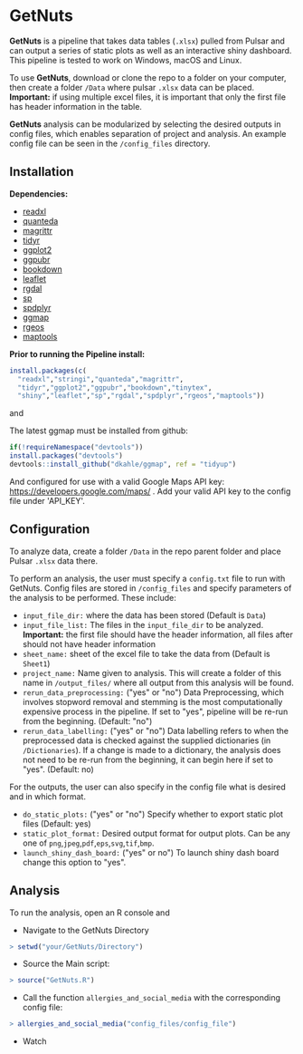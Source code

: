 # GetNuts

**GetNuts** is a pipeline that takes data tables (`.xlsx`) pulled from Pulsar and can output a series of static plots as well as an interactive shiny dashboard. This pipeline is tested to work on Windows, macOS and Linux.

To use **GetNuts**, download or clone the repo to a folder on your computer, then create a folder `/Data` where pulsar `.xlsx` data can be placed. **Important:** if using multiple excel files, it is important that only the first file has header information in the table.

**GetNuts** analysis can be modularized by selecting the desired outputs in config files, which enables separation of project and analysis.  An example config file can be seen in the `/config_files` directory.

## Installation

**Dependencies:**

* [readxl](https://github.com/tidyverse/readxl)
* [quanteda](https://github.com/quanteda/quanteda)
* [magrittr](https://github.com/tidyverse/magrittr)
* [tidyr](https://cran.r-project.org/web/packages/tidyr/index.html)
* [ggplot2](https://ggplot2.tidyverse.org/)
* [ggpubr](http://www.sthda.com/english/rpkgs/ggpubr/)
* [bookdown](https://github.com/rstudio/bookdown)
* [leaflet](https://rstudio.github.io/leaflet/)
* [rgdal](https://cran.r-project.org/web/packages/rgdal/index.html)
* [sp](https://cran.r-project.org/web/packages/sp/index.html)
* [spdplyr](https://cran.r-project.org/web/packages/spdplyr/index.html)
* [ggmap](https://github.com/dkahle/ggmap)
* [rgeos](https://cran.r-project.org/web/packages/rgeos/index.html)
* [maptools](https://cran.r-project.org/web/packages/maptools/index.html)

**Prior to running the Pipeline install:**

```r
install.packages(c(
  "readxl","stringi","quanteda","magrittr",
  "tidyr","ggplot2","ggpubr","bookdown","tinytex",
  "shiny","leaflet","sp","rgdal","spdplyr","rgeos","maptools"))
```

and

The latest ggmap must be installed from github:

```r
if(!requireNamespace("devtools"))
install.packages("devtools")
devtools::install_github("dkahle/ggmap", ref = "tidyup")
```

And configured for use with a valid Google Maps API key: https://developers.google.com/maps/ . Add your valid API key to the config file under 'API_KEY'.


## Configuration

To analyze data, create a folder `/Data` in the repo parent folder and place Pulsar `.xlsx` data there.

To perform an analysis, the user must specify a `config.txt` file to run with GetNuts. Config files are stored in `/config_files` and specify parameters of the analysis to be performed. These include:

* `input_file_dir:` where the data has been stored (Default is `Data`)
* `input_file_list:` The files in the `input_file_dir` to be analyzed. **Important:** the first file should have the header information, all files after should not have header information
* `sheet_name:` sheet of the excel file to take the data from (Default is `Sheet1`)
* `project_name:` Name given to analysis. This will create a folder of this name in `/output_files/` where all output from this analysis will be found.
* `rerun_data_preprocessing:` ("yes" or "no") Data Preprocessing, which involves stopword removal and stemming is the most computationally expensive process in the pipeline. If set to "yes", pipeline will be re-run from the beginning. (Default: "no")
* `rerun_data_labelling:` ("yes" or "no") Data labelling refers to when the preprocessed data is checked against the supplied dictionaries (in `/Dictionaries`). If a change is made to a dictionary, the analysis does not need to be re-run from the beginning, it can begin here if set to "yes". (Default: no)

For the outputs, the user can also specify in the config file what is desired and in which format.
* `do_static_plots:` ("yes" or "no") Specify whether to export static plot files (Default: yes)
* `static_plot_format:` Desired output format for output plots. Can be any one of `png`,`jpeg`,`pdf`,`eps`,`svg`,`tif`,`bmp`.
* `launch_shiny_dash_board:` ("yes" or no") To launch shiny dash board change this option to "yes".


## Analysis

To run the analysis, open an R console and

* Navigate to the GetNuts Directory

```r
> setwd("your/GetNuts/Directory")
```

* Source the Main script:

```r
> source("GetNuts.R")
```

* Call the function `allergies_and_social_media` with the corresponding config file:

```r
> allergies_and_social_media("config_files/config_file")
```

* Watch
